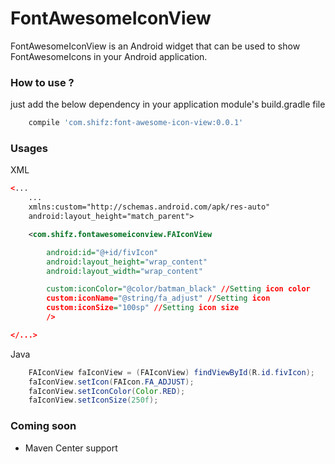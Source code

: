 # FontAwesomeIconView
FontAwesomeIconView is an Android widget that can be used to show FontAwesomeIcons in your Android application.

### How to use ? ### 
just add the below dependency in your application module's build.gradle file

```groovy
	compile 'com.shifz:font-awesome-icon-view:0.0.1'
```

### Usages ###

XML

```xml
<... 
	...
    xmlns:custom="http://schemas.android.com/apk/res-auto"
    android:layout_height="match_parent">

    <com.shifz.fontawesomeiconview.FAIconView

        android:id="@+id/fivIcon"
        android:layout_height="wrap_content"
        android:layout_width="wrap_content"

        custom:iconColor="@color/batman_black" //Setting icon color
        custom:iconName="@string/fa_adjust" //Setting icon
        custom:iconSize="100sp" //Setting icon size
        />

</...>
```
Java
```java
	FAIconView faIconView = (FAIconView) findViewById(R.id.fivIcon);
    faIconView.setIcon(FAIcon.FA_ADJUST);
    faIconView.setIconColor(Color.RED);
    faIconView.setIconSize(250f);
```


### Coming soon ###
* Maven Center support